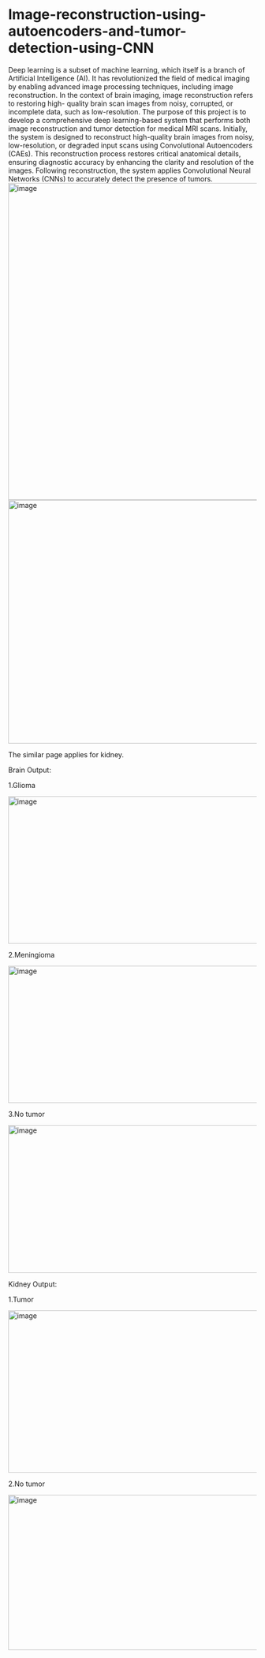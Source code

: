 # Image-reconstruction-using-autoencoders-and-tumor-detection-using-CNN
Deep learning is a subset of machine learning, which itself is a branch of Artificial Intelligence (AI). It has revolutionized the field of medical imaging by enabling advanced image processing techniques, including image reconstruction. In the context of brain imaging, image reconstruction refers to restoring high- quality brain scan images from noisy, corrupted, or incomplete data, such as low-resolution.
The purpose of this project is to develop a comprehensive deep learning-based system that performs both image reconstruction and tumor detection for medical MRI scans. Initially, the
system is designed to reconstruct high-quality brain images from noisy, low-resolution, or degraded input scans using Convolutional Autoencoders (CAEs). This reconstruction process restores critical anatomical details, ensuring diagnostic accuracy by enhancing the clarity and resolution of the images. Following reconstruction, the system applies Convolutional Neural Networks (CNNs) to accurately detect the presence of tumors.
<img width="969" height="643" alt="image" src="https://github.com/user-attachments/assets/556670e1-0469-4160-8844-5763393137a8" />
<img width="887" height="494" alt="image" src="https://github.com/user-attachments/assets/10bf96d1-8e24-4b92-bbb3-a8e6364eaa2b" />


The similar page applies for kidney.

Brain Output:

1.Glioma

<img width="758" height="299" alt="image" src="https://github.com/user-attachments/assets/18b6c878-8d3d-48ca-a3fb-d55641d9587b" />

2.Meningioma

<img width="757" height="278" alt="image" src="https://github.com/user-attachments/assets/abda932b-3065-4678-b21c-fa496ae79524" />

3.No tumor

<img width="730" height="300" alt="image" src="https://github.com/user-attachments/assets/547e5798-00ff-47bb-aac3-c2ac6933c4cb" />

Kidney Output:

1.Tumor

<img width="809" height="329" alt="image" src="https://github.com/user-attachments/assets/0d0415a8-e9a7-4682-8578-387101f3d40c" />

2.No tumor

<img width="833" height="315" alt="image" src="https://github.com/user-attachments/assets/add6b142-c9ac-4298-af3a-a04dfaeff1c4" />
